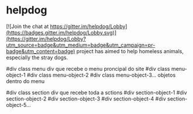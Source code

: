 # helpdog

[![Join the chat at https://gitter.im/helpdog/Lobby](https://badges.gitter.im/helpdog/Lobby.svg)](https://gitter.im/helpdog/Lobby?utm_source=badge&utm_medium=badge&utm_campaign=pr-badge&utm_content=badge)
project has aimed to help homeless animals, especially the stray dogs.


#div class menu
 div que recebe o menu proncipal do site
#div class menu-object-1
#div class menu-object-2
#div class menu-object-3...
 objetos dentro do menu

#div class section
  div que recebe toda a sctions
#div section-object-1
#div section-object-2
#div section-object-3
#div section-object-4
#div section-object-5...

